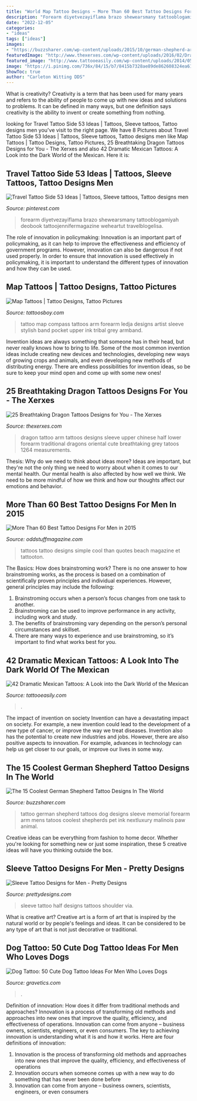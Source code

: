 ```yaml
---
title: "World Map Tattoo Designs ~ More Than 60 Best Tattoo Designs For Men In 2015"
description: "Forearm diyetvezayiflama brazo shewearsmany tattooblogamiyah deobook tattoojennifermagazine weheartut travelblogelisa"
date: "2022-12-05"
categories:
- "ideas"
tags: ["ideas"]
images:
- "https://buzzsharer.com/wp-content/uploads/2015/10/german-shepherd-arm-tattoo-pics.jpg"
featuredImage: "http://www.thexerxes.com/wp-content/uploads/2016/02/Dragon-Upper-Arm-Tattoos.jpg"
featured_image: "http://www.tattooeasily.com/wp-content/uploads/2014/05/mexican-tattoo-12.jpg"
image: "https://i.pinimg.com/736x/84/15/b7/8415b7328ae89de862608324ea61d109.jpg"
ShowToc: true
author: "Carleton Witting DDS"
---
```



What is creativity?
Creativity is a term that has been used for many years and refers to the ability of people to come up with new ideas and solutions to problems. It can be defined in many ways, but one definition says creativity is the ability to invent or create something from nothing.

	

		
looking for Travel Tattoo Side 53 Ideas | Tattoos, Sleeve tattoos, Tattoo designs men you've visit to the right page. We have 8 Pictures about Travel Tattoo Side 53 Ideas | Tattoos, Sleeve tattoos, Tattoo designs men like Map Tattoos | Tattoo Designs, Tattoo Pictures, 25 Breathtaking Dragon Tattoos Designs for You - The Xerxes and also 42 Dramatic Mexican Tattoos: A Look into the Dark World of the Mexican. Here it is:
		
    
## Travel Tattoo Side 53 Ideas | Tattoos, Sleeve Tattoos, Tattoo Designs Men

<img loading=lazy src="https://i.pinimg.com/736x/84/15/b7/8415b7328ae89de862608324ea61d109.jpg" onerror="this.onerror=null;this.src='https://tse4.mm.bing.net/th?id=OIP.7q3lkIzaYjzltUix6ZzNZQAAAA&amp;pid=15.1';" alt="Travel Tattoo Side 53 Ideas | Tattoos, Sleeve tattoos, Tattoo designs men">

_Source: pinterest.com_

>forearm diyetvezayiflama brazo shewearsmany tattooblogamiyah deobook tattoojennifermagazine weheartut travelblogelisa. 

	

The role of innovation in policymaking:
Innovation is an important part of policymaking, as it can help to improve the effectiveness and efficiency of government programs. However, innovation can also be dangerous if not used properly. In order to ensure that innovation is used effectively in policymaking, it is important to understand the different types of innovation and how they can be used.

    
## Map Tattoos | Tattoo Designs, Tattoo Pictures

<img loading=lazy src="http://www.tattoosboy.com/wp-content/uploads/2016/04/Stylish-Compass-And-Map-Tattoo-TB1120.jpg" onerror="this.onerror=null;this.src='https://tse3.mm.bing.net/th?id=OIP.l3_x6wk-oTBADHoIkrXbLwHaEK&amp;pid=15.1';" alt="Map Tattoos | Tattoo Designs, Tattoo Pictures">

_Source: tattoosboy.com_

>tattoo map compass tattoos arm forearm ledja designs artist sleeve stylish band pocket upper ink tribal grey armband. 

	

Invention ideas are always something that someone has in their head, but never really knows how to bring to life. Some of the most common invention ideas include creating new devices and technologies, developing new ways of growing crops and animals, and even developing new methods of distributing energy. There are endless possibilities for invention ideas, so be sure to keep your mind open and come up with some new ones!

    
## 25 Breathtaking Dragon Tattoos Designs For You - The Xerxes

<img loading=lazy src="http://www.thexerxes.com/wp-content/uploads/2016/02/Dragon-Upper-Arm-Tattoos.jpg" onerror="this.onerror=null;this.src='https://tse3.mm.bing.net/th?id=OIP.M1Vc7zeCkGmbSPRRFhDZTwHaLs&amp;pid=15.1';" alt="25 Breathtaking Dragon Tattoos Designs for You - The Xerxes">

_Source: thexerxes.com_

>dragon tattoo arm tattoos designs sleeve upper chinese half lower forearm traditional dragons oriental cute breathtaking grey tatoos 1264 measurements. 

	

Thesis: Why do we need to think about ideas more?
Ideas are important, but they're not the only thing we need to worry about when it comes to our mental health. Our mental health is also affected by how well we think. We need to be more mindful of how we think and how our thoughts affect our emotions and behavior.

    
## More Than 60 Best Tattoo Designs For Men In 2015

<img loading=lazy src="https://oddstuffmagazine.com/wp-content/uploads/2013/09/Best-tattoo-designs-for-Men-46-599x800.jpg" onerror="this.onerror=null;this.src='https://tse1.mm.bing.net/th?id=OIP.eKGJGQK9Bf9ieFuOnv-l-gHaJ5&amp;pid=15.1';" alt="More Than 60 Best Tattoo Designs For Men in 2015">

_Source: oddstuffmagazine.com_

>tattoos tattoo designs simple cool than quotes beach magazine et tattooton. 

	

The Basics: How does brainstroming work?
There is no one answer to how brainstroming works, as the process is based on a combination of scientifically proven principles and individual experiences. However, general principles may include the following:
1. Brainstroming occurs when a person’s focus changes from one task to another.
2. Brainstroming can be used to improve performance in any activity, including work and study.
3. The benefits of brainstroming vary depending on the person’s personal circumstances and skillset.
4. There are many ways to experience and use brainstroming, so it’s important to find what works best for you.

    
## 42 Dramatic Mexican Tattoos: A Look Into The Dark World Of The Mexican

<img loading=lazy src="http://www.tattooeasily.com/wp-content/uploads/2014/05/mexican-tattoo-12.jpg" onerror="this.onerror=null;this.src='https://tse2.mm.bing.net/th?id=OIP.iMNYno3d6WHsa1TK1wdmUQHaLC&amp;pid=15.1';" alt="42 Dramatic Mexican Tattoos: A Look into the Dark World of the Mexican">

_Source: tattooeasily.com_

>. 

	

The impact of invention on society
Invention can have a devastating impact on society. For example, a new invention could lead to the development of a new type of cancer, or improve the way we treat diseases. Invention also has the potential to create new industries and jobs. However, there are also positive aspects to innovation. For example, advances in technology can help us get closer to our goals, or improve our lives in some way.

    
## The 15 Coolest German Shepherd Tattoo Designs In The World

<img loading=lazy src="https://buzzsharer.com/wp-content/uploads/2015/10/german-shepherd-arm-tattoo-pics.jpg" onerror="this.onerror=null;this.src='https://tse3.mm.bing.net/th?id=OIP.ZYAphKYOfyuEbs37qiyM9AHaJ3&amp;pid=15.1';" alt="The 15 Coolest German Shepherd Tattoo Designs In The World">

_Source: buzzsharer.com_

>tattoo german shepherd tattoos dog designs sleeve memorial forearm arm mens tatoos coolest shepherds pet ink nextluxury malinois paw animal. 

	

Creative ideas can be everything from fashion to home decor. Whether you're looking for something new or just some inspiration, these 5 creative ideas will have you thinking outside the box.

    
## Sleeve Tattoo Designs For Men - Pretty Designs

<img loading=lazy src="http://www.prettydesigns.com/wp-content/uploads/2015/01/Half-Sleeve-Tattoo.jpg" onerror="this.onerror=null;this.src='https://tse4.mm.bing.net/th?id=OIP.RUoeXJCOWTjJ6Lz4dOgnswHaLH&amp;pid=15.1';" alt="Sleeve Tattoo Designs for Men - Pretty Designs">

_Source: prettydesigns.com_

>sleeve tattoo half designs tattoos shoulder via. 

	

What is creative art?
Creative art is a form of art that is inspired by the natural world or by people's feelings and ideas. It can be considered to be any type of art that is not just decorative or traditional.

    
## Dog Tattoo: 50 Cute Dog Tattoo Ideas For Men Who Loves Dogs

<img loading=lazy src="https://www.gravetics.com/wp-content/uploads/2017/06/Wonderful-Dog-Tattoo-On-Neck.jpg" onerror="this.onerror=null;this.src='https://tse1.mm.bing.net/th?id=OIP.-6KfnUc9ej6tl5oQeyO1ugHaJ4&amp;pid=15.1';" alt="Dog Tattoo: 50 Cute Dog Tattoo Ideas For Men Who Loves Dogs">

_Source: gravetics.com_

>. 

	

Definition of innovation: How does it differ from traditional methods and approaches?
Innovation is a process of transforming old methods and approaches into new ones that improve the quality, efficiency, and effectiveness of operations. Innovation can come from anyone – business owners, scientists, engineers, or even consumers. The key to achieving innovation is understanding what it is and how it works. Here are four definitions of innovation: 
1. Innovation is the process of transforming old methods and approaches into new ones that improve the quality, efficiency, and effectiveness of operations 
2. Innovation occurs when someone comes up with a new way to do something that has never been done before 
3. Innovation can come from anyone – business owners, scientists, engineers, or even consumers 

